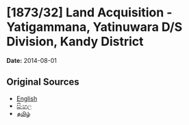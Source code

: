 # [1873/32] Land Acquisition - Yatigammana, Yatinuwara D/S Division, Kandy District

**Date:** 2014-08-01

## Original Sources

- [English](https://documents.gov.lk/view/extra-gazettes/2014/8/1873-32_E.pdf)
- [සිංහල](https://documents.gov.lk/view/extra-gazettes/2014/8/1873-32_S.pdf)
- [தமிழ்](https://documents.gov.lk/view/extra-gazettes/2014/8/1873-32_T.pdf)
